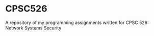 # CPSC526

A repository of my programming assignments written for CPSC 526: Network Systems Security
